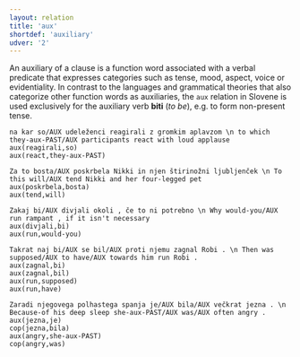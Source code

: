 ```yaml
---
layout: relation
title: 'aux'
shortdef: 'auxiliary'
udver: '2'
---
```


An auxiliary of a clause is a function word associated with a verbal predicate that expresses categories such as tense, mood, aspect, voice or evidentiality. In contrast to the languages and grammatical theories that also categorize other function words as auxiliaries, the `aux` relation in Slovene is used exclusively for the auxiliary verb **biti** (_to be_), e.g. to form non-present tense. 

~~~ sdparse
na kar so/AUX udeleženci reagirali z gromkim aplavzom \n to which they-aux-PAST/AUX participants react with loud applause
aux(reagirali,so)
aux(react,they-aux-PAST)
~~~
~~~ sdparse
Za to bosta/AUX poskrbela Nikki in njen štirinožni ljubljenček \n To this will/AUX tend Nikki and her four-legged pet
aux(poskrbela,bosta)
aux(tend,will)
~~~
~~~ sdparse
Zakaj bi/AUX divjali okoli , če to ni potrebno \n Why would-you/AUX run rampant , if it isn't necessary
aux(divjali,bi)
aux(run,would-you)
~~~
~~~ sdparse
Takrat naj bi/AUX se bil/AUX proti njemu zagnal Robi . \n Then was supposed/AUX to have/AUX towards him run Robi .
aux(zagnal,bi)
aux(zagnal,bil)
aux(run,supposed)
aux(run,have)
~~~
~~~ sdparse
Zaradi njegovega polhastega spanja je/AUX bila/AUX večkrat jezna . \n Because-of his deep sleep she-aux-PAST/AUX was/AUX often angry . 
aux(jezna,je)
cop(jezna,bila)
aux(angry,she-aux-PAST)
cop(angry,was)
~~~
<!-- Interlanguage links updated Po 11. listopadu 2024, 20:10:27 CET -->
